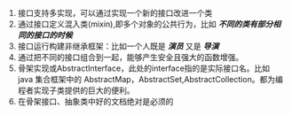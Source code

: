 1. 接口支持多实现，可以通过实现一个新的接口改进一个类
2. 通过接口定义混入类(mixin),即多个对象的公共行为，比如 ***不同的类有部分相同的接口的时候***
3. 接口运行构建非继承框架：比如一个人既是 ***演员*** 又是 ***导演***
4. 通过把不同的接口组合到一起，能够产生安全且强大的函数增强。
5. 骨架实现或AbstractInterface，此处的interface指的是实际接口名。比如 java 集合框架中的 AbstractMap，AbstractSet,AbstractCollection。都为编程者实现子类提供的巨大的便利。
6. 在骨架接口、抽象类中好的文档绝对是必须的
